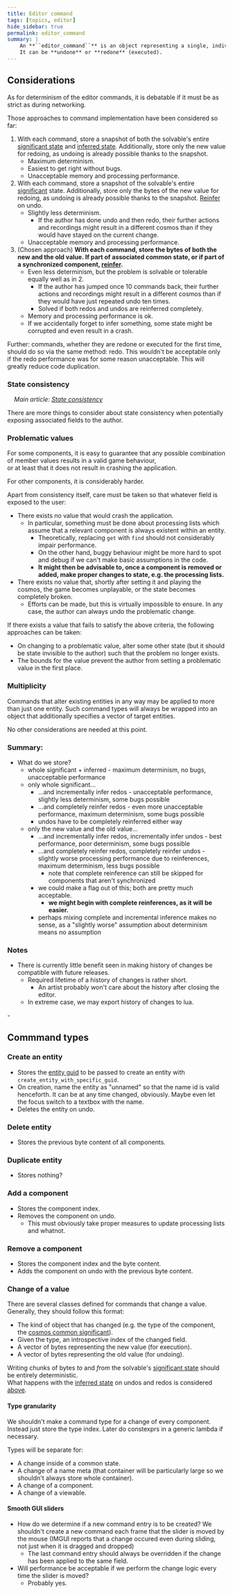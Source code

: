 ```yaml
---
title: Editor command
tags: [topics, editor] 
hide_sidebar: true
permalink: editor_command
summary: |
    An **``editor_command``** is an object representing a single, indivisible operation of the [author](author).  
    It can be **undone** or **redone** (executed).
---
```


## Considerations

As for determinism of the editor commands, it is debatable if it must be as strict as during networking.
 
Those approaches to command implementation have been considered so far:
1. With each command, store a snapshot of both the solvable's entire [significant state](cosmos_solvable#significant) and [inferred state](cosmos_solvable#inferred). Additionally, store only the new value for redoing, as undoing is already possible thanks to the snapshot. 
    - Maximum determinism.
    - Easiest to get right without bugs.
    - Unacceptable memory and processing performance.
2. With each command, store a snapshot of the solvable's entire [significant](cosmos_solvable#significant) state. Additionally, store only the bytes of the new value for redoing, as undoing is already possible thanks to the snapshot. [Reinfer](reinference) on undo.
    - Slightly less determinism.
        - If the author has done undo and then redo, their further actions and recordings might result in a different cosmos than if they would have stayed on the current change.
    - Unacceptable memory and processing performance.
3. (Chosen approach) **With each command, store the bytes of both the new and the old value. If part of associated common state, or if part of a synchronized component, [reinfer](reinference).**
    - Even less determinism, but the problem is solvable or tolerable equally well as in 2.
        - If the author has jumped once 10 commands back, their further actions and recordings might result in a different cosmos than if they would have just repeated undo ten times.
        - Solved if both redos and undos are reinferred completely.
    - Memory and processing performance is ok. 
    - If we accidentally forget to infer something, some state might be corrupted and even result in a crash.

Further: commands, whether they are redone or executed for the first time, should do so via the same method: redo.
This wouldn't be acceptable only if the redo performance was for some reason unacceptable.
This will greatly reduce code duplication.

### State consistency

&nbsp;&nbsp;&nbsp;&nbsp;*Main article: [State consistency](state#consistency)*

There are more things to consider about state consistency when potentially exposing associated fields to the author.

### Problematic values 

For some components, it is easy to guarantee that any possible combination of member values results in a valid game behaviour,  
or at least that it does not result in crashing the application.
 
For other components, it is considerably harder.

Apart from consistency itself, care must be taken so that whatever field is exposed to the user: 

- There exists no value that would crash the application.
    - In particular, something must be done about processing lists which assume that a relevant component is always existent within an entity.
        - Theoretically, replacing ``get`` with ``find`` should not considerably impair performance.
        - On the other hand, buggy behaviour might be more hard to spot and debug if we can't make basic assumptions in the code.
        - **It might then be advisable to, once a component is removed or added, make proper changes to state, e.g. the processing lists.**
- There exists no value that, shortly after setting it and playing the cosmos, the game becomes unplayable, or the state becomes completely broken.
    - Efforts can be made, but this is virtually impossible to ensure. In any case, the author can always undo the problematic change.

If there exists a value that fails to satisfy the above criteria, the following approaches can be taken:

- On changing to a problematic value, alter some other state (but it should be state invisible to the author) such that the problem no longer exists.
- The bounds for the value prevent the author from setting a problematic value in the first place.

### Multiplicity

Commands that alter existing entities in any way may be applied to more than just one entity.
Such command types will always be wrapped into an object that additionally specifies a vector of target entities.

No other considerations are needed at this point.

### Summary:

- What do we store?
    - whole significant + inferred - maximum determinism, no bugs, unacceptable performance
    - only whole significant...
        - ...and incrementally infer redos - unacceptable performance, slightly less determinism, some bugs possible
        - ...and completely reinfer redos - even more unacceptable performance, maximum determinism, some bugs possible
        - undos have to be completely reinferred either way
    - only the new value and the old value...
        - ...and incrementally infer redos, incrementally infer undos - best performance, poor determinism, some bugs possible
        - ...and completely reinfer redos, completely reinfer undos - slightly worse processing performance due to reinferences, maximum determinism, less bugs possible
            - note that complete reinference can still be skipped for components that aren't synchronized
        - we could make a flag out of this; both are pretty much acceptable.
            - **we might begin with complete reinferences, as it will be easier.**
        - perhaps mixing complete and incremental inference makes no sense, as a "slightly worse" assumption about determinism means no assumption


### Notes

- There is currently little benefit seen in making history of changes be compatible with future releases.
  - Required lifetime of a history of changes is rather short. 
    - An artist probably won't care about the history after closing the editor.
  <!--- - Managing changes in binary format will be significantly more performant and easier to code. -->
  - In extreme case, we may export history of changes to lua.

<!---
If you are not a programmer and only intend to use the editor to author actual content, you can safely skip this section.
-->-
## Commmand types

### Create an entity

- Stores the [entity guid](entity_guid) to be passed to create an entity with ``create_entity_with_specific_guid``.
- On creation, name the entity as "unnamed" so that the name id is valid henceforth. It can be at any time changed, obviously. Maybe even let the focus switch to a textbox with the name.
- Deletes the entity on undo.

### Delete entity

- Stores the previous byte content of all components.

### Duplicate entity

- Stores nothing?

### Add a component

- Stores the component index.
- Removes the component on undo.
    - This must obviously take proper measures to update processing lists and whatnot.

### Remove a component

- Stores the component index and the byte content.
- Adds the component on undo with the previous byte content.

### Change of a value

There are several classes defined for commands that change a value.
Generally, they should follow this format:

- The kind of object that has changed (e.g. the type of the component, the [cosmos common significant](cosmos_common#significant)).
- Given the type, an introspective index of the changed field.
- A vector of bytes representing the new value (for execution).
- A vector of bytes representing the old value (for undoing).

Writing chunks of bytes *to* and *from* the solvable's [significant state](cosmos_solvable#significant) should be entirely deterministic.  
What happens with the [inferred state](cosmos_solvable#inferred) on undos and redos is considered [above](#considerations). 

#### Type granularity

We shouldn't make a command type for a change of every component.
Instead just store the type index. Later do constexprs in a generic lambda if necessary.

Types will be separate for:
- A change inside of a common state.
- A change of a name meta (that container will be particularly large so we shouldn't always store whole container).
- A change of a component.
- A change of a viewable.

#### Smooth GUI sliders

- How do we determine if a new command entry is to be created? We shouldn't create a new command each frame that the slider is moved by the mouse (IMGUI reports that a change occured even during sliding, not just when it is dragged and dropped)
  - The last command entry should always be overridden if the change has been applied to the same field.
- Will performance be acceptable if we perform the change logic every time the slider is moved?
  - Probably yes.

